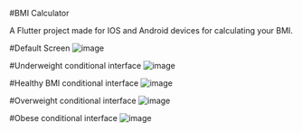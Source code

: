 #BMI Calculator

A Flutter project made for IOS and Android devices for calculating your BMI.

#Default Screen
![image](https://user-images.githubusercontent.com/114500718/193115018-794c7744-c854-4562-ae2f-d43b2d8e21fb.png)

#Underweight conditional interface
![image](https://user-images.githubusercontent.com/114500718/193115309-7ead590c-cc4f-4489-a99b-3c38357a31a2.png)

#Healthy BMI conditional interface
![image](https://user-images.githubusercontent.com/114500718/193115097-bce4e517-8df5-41ef-af24-952808f1dd01.png)

#Overweight conditional interface
![image](https://user-images.githubusercontent.com/114500718/193115172-7153d883-2ed2-4186-b623-af2184b703d5.png)

#Obese conditional interface
![image](https://user-images.githubusercontent.com/114500718/193115228-0a3c37e2-b66b-4b15-a46d-99a885439034.png)

